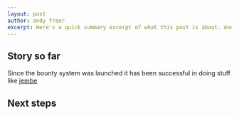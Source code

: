 ```yaml
---
layout: post
author: andy freer
excerpt: Here's a quick summary excerpt of what this post is about. Andy talks turkey...
---
```

## Story so far
Since the bounty system was launched it has been successful in doing stuff like [jembe](http://jembe.dashevo.io)

## Next steps